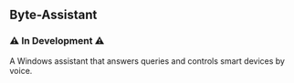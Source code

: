 ## Byte-Assistant

### ⚠️ In Development ⚠️

A Windows assistant that answers queries and controls smart devices by voice.
